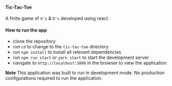#### Tic-Tac-Toe

A finite game of `X's` & `O's` developed using react.

#### How to run the app

- clone the repository
- run `cd` to change to the `tic-tac-toe` directory
- run `npm install` to install all relevant dependencies
- run `npm run start` or `yarn start` to start the development server
- navigate to `http://localhost:3000` in the browser to view the application

**Note** This application was built to run in development mode. No production configurations required to run the application.
